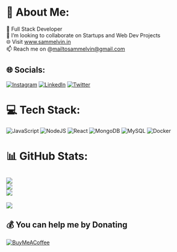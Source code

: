 # 💫 About Me:
👀 Full Stack Developer<br>🌱 I’m looking to collaborate on Startups and Web Dev Projects<br>🌐 Visit www.sammelvin.in<br>📫 Reach me on @mailtosammelvin@gmail.com


## 🌐 Socials:
[![Instagram](https://img.shields.io/badge/Instagram-%23E4405F.svg?logo=Instagram&logoColor=white)](https://instagram.com/slimshxdyy) [![LinkedIn](https://img.shields.io/badge/LinkedIn-%230077B5.svg?logo=linkedin&logoColor=white)](https://linkedin.com/in/sam-melvin-9952941a2) [![Twitter](https://img.shields.io/badge/Twitter-%231DA1F2.svg?logo=Twitter&logoColor=white)](https://twitter.com/SAMMELVIN20) 

# 💻 Tech Stack:
![JavaScript](https://img.shields.io/badge/javascript-%23323330.svg?style=for-the-badge&logo=javascript&logoColor=%23F7DF1E) ![NodeJS](https://img.shields.io/badge/node.js-6DA55F?style=for-the-badge&logo=node.js&logoColor=white) ![React](https://img.shields.io/badge/react-%2320232a.svg?style=for-the-badge&logo=react&logoColor=%2361DAFB) ![MongoDB](https://img.shields.io/badge/MongoDB-%234ea94b.svg?style=for-the-badge&logo=mongodb&logoColor=white) ![MySQL](https://img.shields.io/badge/mysql-%2300f.svg?style=for-the-badge&logo=mysql&logoColor=white) ![Docker](https://img.shields.io/badge/docker-%230db7ed.svg?style=for-the-badge&logo=docker&logoColor=white)
# 📊 GitHub Stats:
![](https://github-readme-stats.vercel.app/api?username=imsammelvin&theme=dark&hide_border=false&include_all_commits=false&count_private=false)<br/>
![](https://github-readme-streak-stats.herokuapp.com/?user=imsammelvin&theme=dark&hide_border=false)<br/>
![](https://github-readme-stats.vercel.app/api/top-langs/?username=imsammelvin&theme=dark&hide_border=false&include_all_commits=false&count_private=false&layout=compact)
---
[![](https://visitcount.itsvg.in/api?id=imsammelvin&icon=0&color=0)](https://visitcount.itsvg.in)

  ## 💰 You can help me by Donating
  [![BuyMeACoffee](https://img.shields.io/badge/Buy%20Me%20a%20Coffee-ffdd00?style=for-the-badge&logo=buy-me-a-coffee&logoColor=black)](https://buymeacoffee.com/imsammelvin) 

  
<!-- Proudly created with GPRM ( https://gprm.itsvg.in ) -->
